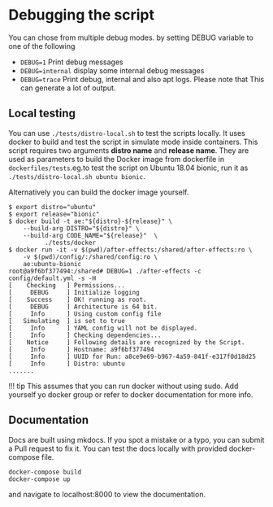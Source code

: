 # Debugging the script

You can chose from multiple debug modes. by setting DEBUG variable to one of the following

- `DEBUG=1` Print debug messages
- `DEBUG=internal` display some internal debug messages
- `DEBUG=trace` Print debug, internal and also apt logs. Please note that This can generate a lot of output.

## Local testing

You can use `./tests/distro-local.sh` to test the scripts locally. It uses docker to build and test the script in simulate mode inside
containers. This script requires two arguments __distro name__ and __release name__. They are used as parameters to build the Docker image from dockerfile in `dockerfiles/tests`.eg.to test the script on Ubuntu 18.04 bionic, run it as
`./tests/distro-local.sh ubuntu bionic`.

Alternatively you can build the docker image yourself.

```console
$ export distro="ubuntu"
$ export release="bionic"
$ docker build -t ae:"${distro}-${release}" \
    --build-arg DISTRO="${distro}" \
    --build-arg CODE_NAME="${release}"  \
          ./tests/docker
$ docker run -it -v $(pwd)/after-effects:/shared/after-effects:ro \
    -v $(pwd)/config/:/shared/config:ro \
    ae:ubuntu-bionic
root@a9f6bf377494:/shared# DEBUG=1 ./after-effects -c config/default.yml -s -H
[    Checking   ] Permissions...
[     DEBUG     ] Initialize logging
[    Success    ] OK! running as root.
[     DEBUG     ] Architecture is 64 bit.
[     Info      ] Using custom config file
[   Simulating  ] is set to true
[     Info      ] YAML config will not be displayed.
[     Info      ] Checking dependencies...
[    Notice     ] Following details are recognized by the Script.
[     Info      ] Hostname: a9f6bf377494
[     Info      ] UUID for Run: a8ce9e69-b967-4a59-841f-e317f0d18d25
[     Info      ] Distro: ubuntu
.......
```

!!! tip
    This assumes that you can run docker without using sudo. Add yourself yo docker group or refer to docker documentation
    for more info.

## Documentation

Docs are built using mkdocs. If you spot a mistake or a typo, you can submit a Pull request to fix it.
You can test the docs locally with provided docker-compose file.

```console
docker-compose build
docker-compose up
```

and navigate to localhost:8000 to view the documentation.
